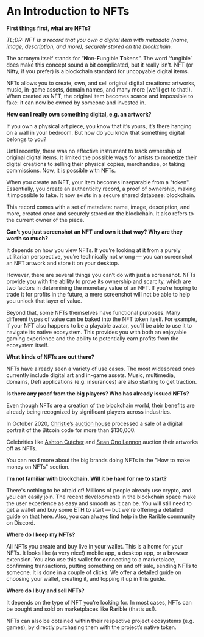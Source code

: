 # An Introduction to NFTs



**First things first, what are NFTs?** 

_TL;DR: NFT is a record that you own a digital item with metadata \(name, image, description, and more\), securely stored on the blockchain._

The acronym itself stands for “**N**on-**F**ungible **T**okens”. The word ‘fungible’ does make this concept sound a bit complicated, but it really isn’t. NFT \(or Nifty, if you prefer\) is a blockchain standard for uncopyable digital items.

NFTs allows you to create, own, and sell original digital creations: artworks, music, in-game assets, domain names, and many more \(we'll get to that!\). When created as NFT, the original item becomes scarce and impossible to fake: it can now be owned by someone and invested in.

**How can I really own something digital, e.g. an artwork?**

If you own a physical art piece, you know that it’s yours, it’s there hanging on a wall in your bedroom. But how do you know that something digital belongs to you?

Until recently, there was no effective instrument to track ownership of original digital items. It limited the possible ways for artists to monetize their digital creations to selling their physical copies, merchandise, or taking commissions. Now, it is possible with NFTs.

When you create an NFT, your item becomes inseparable from a "token". Essentially, you create an authenticity record, a proof of ownership, making it impossible to fake. It now exists in a secure shared database: blockchain.

This record comes with a set of metadata: name, image, description, and more, created once and securely stored on the blockchain. It also refers to the current owner of the piece.

**Can’t you just screenshot an NFT and own it that way? Why are they worth so much?**

It depends on how you view NFTs. If you’re looking at it from a purely utilitarian perspective, you’re technically not wrong — you can screenshot an NFT artwork and store it on your desktop.

However, there are several things you can’t do with just a screenshot. NFTs provide you with the ability to prove its ownership and scarcity, which are two factors in determining the monetary value of an NFT. If you’re hoping to trade it for profits in the future, a mere screenshot will not be able to help you unlock that layer of value.

Beyond that, some NFTs themselves have functional purposes. Many different types of value can be baked into the NFT token itself. For example, if your NFT also happens to be a playable avatar, you’ll be able to use it to navigate its native ecosystem. This provides you with both an enjoyable gaming experience and the ability to potentially earn profits from the ecosystem itself.

**What kinds of NFTs are out there?**

NFTs have already seen a variety of use cases. The most widespread ones currently include digital art and in-game assets. Music, multimedia, domains, Defi applications \(e.g. insurances\) are also starting to get traction.

**Is there any proof from the big players? Who has already issued NFTs?**

Even though NFTs are a creation of the blockchain world, their benefits are already being recognized by significant players across industries.

In October 2020, [Christie’s auction house]() processed a sale of a digital portrait of the Bitcoin code for more than $130,000.

Celebrities like [Ashton Cutcher]() and [Sean Ono Lennon](https://cointelegraph.com/news/sean-ono-lennon-sells-nft-art-piece-for-3k-in-crypto) auction their artworks off as NFTs.

You can read more about the big brands doing NFTs in the "How to make money on NFTs" section.

**I'm not familiar with blockchain. Will it be hard for me to start?**

There's nothing to be afraid of! Millions of people already use crypto, and you can easily join. The recent developments in the blockchain space make the user experience as easy and smooth as it can be. You will still need to get a wallet and buy some ETH to start — but we're offering a detailed guide on that here. Also, you can always find help in the Rarible community on Discord.

**Where do I keep my NFTs?**

All NFTs you create and buy live in your wallet. This is a home for your NFTs. It looks like \(a very nice!\) mobile app, a desktop app, or a browser extension. You also use this wallet for connecting to a marketplace, confirming transactions, putting something on and off sale, sending NFTs to someone. It is done in a couple of clicks. We offer a detailed guide on choosing your wallet, creating it, and topping it up in this guide.

**Where do I buy and sell NFTs?**

It depends on the type of NFT you’re looking for. In most cases, NFTs can be bought and sold on marketplaces like Rarible \(that’s us!\).

NFTs can also be obtained within their respective project ecosystems \(e.g. games\), by directly purchasing them with the project’s native token.

